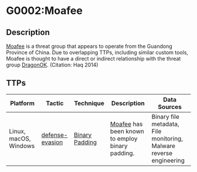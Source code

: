 # G0002:Moafee

## Description

[Moafee](https://attack.mitre.org/groups/G0002) is a threat group that appears to operate from the Guandong Province of China. Due to overlapping TTPs, including similar custom tools, Moafee is thought to have a direct or indirect relationship with the threat group [DragonOK](https://attack.mitre.org/groups/G0017). (Citation: Haq 2014)

## TTPs

|Platform|Tactic|Technique|Description|Data Sources|
|---|---|---|---|---|
|Linux, macOS, Windows|[defense-evasion](https://attack.mitre.org/tactics/defense-evasion/) |[Binary Padding](https://attack.mitre.org/techniques/T1009/) |[Moafee](https://attack.mitre.org/groups/G0002) has been known to employ binary padding. |Binary file metadata, File monitoring, Malware reverse engineering|
